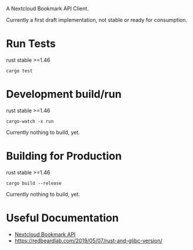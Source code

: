 A Nextcloud Bookmark API Client.

Currently a first draft implementation, not stable or ready for consumption.

# Run Tests
rust stable >=1.46

`cargo test`

# Development build/run
rust stable >=1.46

`cargo-watch -x run`

Currently nothing to build, yet.

# Building for Production
rust stable >=1.46

`cargo build --release`

Currently nothing to build, yet.

# Useful Documentation

* [Nextcloud Bookmark API](https://nextcloud-bookmarks.readthedocs.io/en/latest/bookmark.html)
* https://redbeardlab.com/2019/05/07/rust-and-glibc-version/

